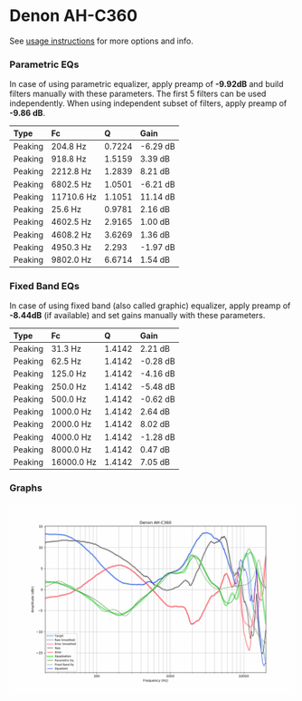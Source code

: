 # Denon AH-C360
See [usage instructions](https://github.com/jaakkopasanen/AutoEq#usage) for more options and info.

### Parametric EQs
In case of using parametric equalizer, apply preamp of **-9.92dB** and build filters manually
with these parameters. The first 5 filters can be used independently.
When using independent subset of filters, apply preamp of **-9.86 dB**.

| Type    | Fc         |      Q | Gain     |
|:--------|:-----------|:-------|:---------|
| Peaking | 204.8 Hz   | 0.7224 | -6.29 dB |
| Peaking | 918.8 Hz   | 1.5159 | 3.39 dB  |
| Peaking | 2212.8 Hz  | 1.2839 | 8.21 dB  |
| Peaking | 6802.5 Hz  | 1.0501 | -6.21 dB |
| Peaking | 11710.6 Hz | 1.1051 | 11.14 dB |
| Peaking | 25.6 Hz    | 0.9781 | 2.16 dB  |
| Peaking | 4602.5 Hz  | 2.9165 | 1.00 dB  |
| Peaking | 4608.2 Hz  | 3.6269 | 1.36 dB  |
| Peaking | 4950.3 Hz  | 2.293  | -1.97 dB |
| Peaking | 9802.0 Hz  | 6.6714 | 1.54 dB  |

### Fixed Band EQs
In case of using fixed band (also called graphic) equalizer, apply preamp of **-8.44dB**
(if available) and set gains manually with these parameters.

| Type    | Fc         |      Q | Gain     |
|:--------|:-----------|:-------|:---------|
| Peaking | 31.3 Hz    | 1.4142 | 2.21 dB  |
| Peaking | 62.5 Hz    | 1.4142 | -0.28 dB |
| Peaking | 125.0 Hz   | 1.4142 | -4.16 dB |
| Peaking | 250.0 Hz   | 1.4142 | -5.48 dB |
| Peaking | 500.0 Hz   | 1.4142 | -0.62 dB |
| Peaking | 1000.0 Hz  | 1.4142 | 2.64 dB  |
| Peaking | 2000.0 Hz  | 1.4142 | 8.02 dB  |
| Peaking | 4000.0 Hz  | 1.4142 | -1.28 dB |
| Peaking | 8000.0 Hz  | 1.4142 | 0.47 dB  |
| Peaking | 16000.0 Hz | 1.4142 | 7.05 dB  |

### Graphs
![](./Denon%20AH-C360.png)